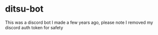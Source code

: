 # ditsu-bot

This was a discord bot I made a few years ago, please note I removed my discord auth token for safety
